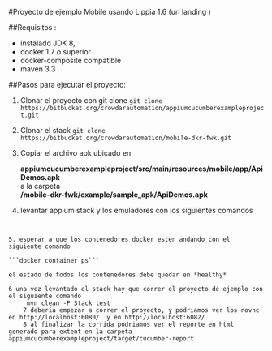 #Proyecto de ejemplo Mobile usando Lippia 1.6 (url landing )

##Requisitos : 
+ instalado JDK 8,
+ docker 1.7 o superior
+ docker-composite compatible
+ maven 3.3

##Pasos para ejecutar el proyecto:
1. Clonar el proyecto  con git clone 
```git clone https://bitbucket.org/crowdarautomation/appiumcucumberexampleproject.git```
2. Clonar el stack 
```git clone https://bitbucket.org/crowdarautomation/mobile-dkr-fwk.git```
3. Copiar el archivo apk ubicado en 

     **appiumcucumberexampleproject/src/main/resources/mobile/app/ApiDemos.apk**  
     a la carpeta  
     **/mobile-dkr-fwk/example/sample_apk/ApiDemos.apk**  
	 

4. levantar appium stack y los emuladores con los siguientes comandos  
```docker-composite up -d´´´


5. esperar a que los contenedores docker esten andando con el siguiente comando

```docker container ps```

el estado de todos los contenedores debe quedar en *healthy*

6 una vez levantado el stack hay que correr el proyecto de ejemplo con el siguiente comando 
	 mvn clean -P Stack test 
	7 deberia empezar a correr el proyecto, y podriamos ver los novnc en http://localhost:6080/  y en http://localhost:6082/
	8 al finalizar la corrida podriamos ver el reporte en html generado para extent en la carpeta appiumcucumberexampleproject/target/cucumber-report	
	
	
	
		
	
	
	  
	
	
	    















